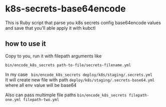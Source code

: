 # k8s-secrets-base64encode
This is Ruby script that parse you k8s secrets config base64encode values and save that you’ll able apply it with kubctl


## how to use it

Copy to you, run it with filepath arguments like

`bin/encode_k8s_secrets path-to-file/secrets-filename.yml`  

In my case ` bin/encode_k8s_secrets deploy/k8s/staging/.secrets.yml`  
It will create new file with path `deploy/k8s/staging/.secrets-base64.yml` where all env value will be base64

Also can pass multimple file paths `bin/encode_k8s_secrets filepath-one.yml filepath-two.yml` 
